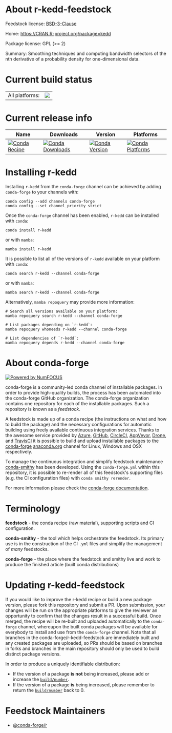 About r-kedd-feedstock
======================

Feedstock license: [BSD-3-Clause](https://github.com/conda-forge/r-kedd-feedstock/blob/main/LICENSE.txt)

Home: https://CRAN.R-project.org/package=kedd

Package license: GPL (>= 2)

Summary: Smoothing techniques and computing bandwidth selectors of the nth derivative of a probability density for one-dimensional data.

Current build status
====================


<table><tr><td>All platforms:</td>
    <td>
      <a href="https://dev.azure.com/conda-forge/feedstock-builds/_build/latest?definitionId=1276&branchName=main">
        <img src="https://dev.azure.com/conda-forge/feedstock-builds/_apis/build/status/r-kedd-feedstock?branchName=main">
      </a>
    </td>
  </tr>
</table>

Current release info
====================

| Name | Downloads | Version | Platforms |
| --- | --- | --- | --- |
| [![Conda Recipe](https://img.shields.io/badge/recipe-r--kedd-green.svg)](https://anaconda.org/conda-forge/r-kedd) | [![Conda Downloads](https://img.shields.io/conda/dn/conda-forge/r-kedd.svg)](https://anaconda.org/conda-forge/r-kedd) | [![Conda Version](https://img.shields.io/conda/vn/conda-forge/r-kedd.svg)](https://anaconda.org/conda-forge/r-kedd) | [![Conda Platforms](https://img.shields.io/conda/pn/conda-forge/r-kedd.svg)](https://anaconda.org/conda-forge/r-kedd) |

Installing r-kedd
=================

Installing `r-kedd` from the `conda-forge` channel can be achieved by adding `conda-forge` to your channels with:

```
conda config --add channels conda-forge
conda config --set channel_priority strict
```

Once the `conda-forge` channel has been enabled, `r-kedd` can be installed with `conda`:

```
conda install r-kedd
```

or with `mamba`:

```
mamba install r-kedd
```

It is possible to list all of the versions of `r-kedd` available on your platform with `conda`:

```
conda search r-kedd --channel conda-forge
```

or with `mamba`:

```
mamba search r-kedd --channel conda-forge
```

Alternatively, `mamba repoquery` may provide more information:

```
# Search all versions available on your platform:
mamba repoquery search r-kedd --channel conda-forge

# List packages depending on `r-kedd`:
mamba repoquery whoneeds r-kedd --channel conda-forge

# List dependencies of `r-kedd`:
mamba repoquery depends r-kedd --channel conda-forge
```


About conda-forge
=================

[![Powered by
NumFOCUS](https://img.shields.io/badge/powered%20by-NumFOCUS-orange.svg?style=flat&colorA=E1523D&colorB=007D8A)](https://numfocus.org)

conda-forge is a community-led conda channel of installable packages.
In order to provide high-quality builds, the process has been automated into the
conda-forge GitHub organization. The conda-forge organization contains one repository
for each of the installable packages. Such a repository is known as a *feedstock*.

A feedstock is made up of a conda recipe (the instructions on what and how to build
the package) and the necessary configurations for automatic building using freely
available continuous integration services. Thanks to the awesome service provided by
[Azure](https://azure.microsoft.com/en-us/services/devops/), [GitHub](https://github.com/),
[CircleCI](https://circleci.com/), [AppVeyor](https://www.appveyor.com/),
[Drone](https://cloud.drone.io/welcome), and [TravisCI](https://travis-ci.com/)
it is possible to build and upload installable packages to the
[conda-forge](https://anaconda.org/conda-forge) [anaconda.org](https://anaconda.org/)
channel for Linux, Windows and OSX respectively.

To manage the continuous integration and simplify feedstock maintenance
[conda-smithy](https://github.com/conda-forge/conda-smithy) has been developed.
Using the ``conda-forge.yml`` within this repository, it is possible to re-render all of
this feedstock's supporting files (e.g. the CI configuration files) with ``conda smithy rerender``.

For more information please check the [conda-forge documentation](https://conda-forge.org/docs/).

Terminology
===========

**feedstock** - the conda recipe (raw material), supporting scripts and CI configuration.

**conda-smithy** - the tool which helps orchestrate the feedstock.
                   Its primary use is in the construction of the CI ``.yml`` files
                   and simplify the management of *many* feedstocks.

**conda-forge** - the place where the feedstock and smithy live and work to
                  produce the finished article (built conda distributions)


Updating r-kedd-feedstock
=========================

If you would like to improve the r-kedd recipe or build a new
package version, please fork this repository and submit a PR. Upon submission,
your changes will be run on the appropriate platforms to give the reviewer an
opportunity to confirm that the changes result in a successful build. Once
merged, the recipe will be re-built and uploaded automatically to the
`conda-forge` channel, whereupon the built conda packages will be available for
everybody to install and use from the `conda-forge` channel.
Note that all branches in the conda-forge/r-kedd-feedstock are
immediately built and any created packages are uploaded, so PRs should be based
on branches in forks and branches in the main repository should only be used to
build distinct package versions.

In order to produce a uniquely identifiable distribution:
 * If the version of a package **is not** being increased, please add or increase
   the [``build/number``](https://docs.conda.io/projects/conda-build/en/latest/resources/define-metadata.html#build-number-and-string).
 * If the version of a package **is** being increased, please remember to return
   the [``build/number``](https://docs.conda.io/projects/conda-build/en/latest/resources/define-metadata.html#build-number-and-string)
   back to 0.

Feedstock Maintainers
=====================

* [@conda-forge/r](https://github.com/conda-forge/r/)

